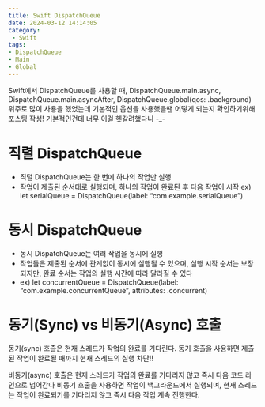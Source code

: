 ```yaml
---
title: Swift DispatchQueue
date: 2024-03-12 14:14:05
category:
 - Swift
tags: 
- DispatchQueue
- Main
- Global
---
```


Swift에서 DispatchQueue를 사용할 때, DispatchQueue.main.async, DispatchQueue.main.asyncAfter, DispatchQueue.global(qos: .background) 위주로 많이 사용을 했었는데 기본적인 옵션을 사용했을땐 어떻게 되는지 확인하기위해 포스팅 작성!
기본적인건데 너무 이걸 헷갈려했다니 -_-

# 직렬 DispatchQueue
- 직렬 DispatchQueue는 한 번에 하나의 작업만 실행
- 작업이 제출된 순서대로 실행되며, 하나의 작업이 완료된 후 다음 작업이 시작
ex) let serialQueue = DispatchQueue(label: “com.example.serialQueue”)

# 동시 DispatchQueue
- 동시 DispatchQueue는 여러 작업을 동시에 실행
- 작업들은 제출된 순서에 관계없이 동시에 실행될 수 있으며, 실행 시작 순서는 보장되지만, 완료 순서는 작업의 실행 시간에 따라 달라질 수 있다
- ex) let concurrentQueue = DispatchQueue(label: “com.example.concurrentQueue”, attributes: .concurrent)

# 동기(Sync) vs 비동기(Async) 호출
동기(sync) 호출은 현재 스레드가 작업의 완료를 기다린다. 동기 호출을 사용하면 제출된 작업이 완료될 때까지 현재 스레드의 실행 차단!!

비동기(async) 호출은 현재 스레드가 작업의 완료를 기다리지 않고 즉시 다음 코드 라인으로 넘어간다 비동기 호출을 사용하면 작업이 백그라운드에서 실행되며, 현재 스레드는 작업이 완료되기를 기다리지 않고 즉시 다음 작업 계속 진행한다.
